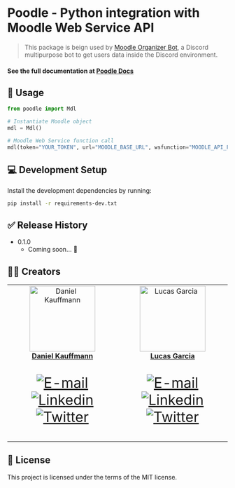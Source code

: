 # Poodle - Python integration with Moodle Web Service API

> This package is beign used by [Moodle Organizer Bot](https://github.com/lsglucas/mob), a Discord multipurpose bot to get users data inside the Discord environment.

#### See the full documentation at [Poodle Docs](https://danielkauffmann.github.io/poodle/)

## 🚀 Usage

```py
from poodle import Mdl

# Instantiate Moodle object
mdl = Mdl()

# Moodle Web Service function call
mdl(token="YOUR_TOKEN", url="MOODLE_BASE_URL", wsfunction="MOODLE_API_FUNCTION")
```

## 💻 Development Setup

Install the development dependencies by running:

```sh
pip install -r requirements-dev.txt  
```
  
## ✅ Release History

* 0.1.0
  * Coming soon... 🚧

## 👨‍💻 Creators

<table>
  <tr>
    <td align="center">
      <a href="https://github.com/danielkauffmann">
        <img src="https://avatars.githubusercontent.com/u/62577994?v=4" width="150px;" alt="Daniel Kauffmann"/>
        <br />
        <a href="https://github.com/danielkauffmann">
          <b>Daniel Kauffmann</b>
        </a>
        <br />
        <p style="font-size: 2rem">
          <a href="mailto:vkdaniel@icloud.com">
            <img src="https://img.icons8.com/emoji/32/000000/envelope-.png" alt="E-mail"/>
          </a>
          <a href="https://www.linkedin.com/in/danielkauffmann">
            <img src="https://img.icons8.com/color/32/000000/linkedin.png" alt="Linkedin"/>
          </a>
          <a href="https://twitter.com/danieldowombo">
            <img src="https://img.icons8.com/fluency/32/000000/twitter--v3.png" alt="Twitter"/>
          </a>
        </p>
      </a>
    </td>
    <td align="center">
      <a href="https://github.com/lsglucas">
        <img src="https://avatars.githubusercontent.com/u/61513630?v=4" width="150px;" alt="Lucas Garcia"/>
        <br />
        <a href="https://github.com/lsglucas">
          <b>Lucas Garcia</b>
        </a>
        <br />
        <p style="font-size: 2rem">
          <a href="mailto:lsglucas@pm.me">
            <img src="https://img.icons8.com/emoji/32/000000/envelope-.png" alt="E-mail"/>
          </a>
          <a href="https://www.linkedin.com/in/lsglucas">
            <img src="https://img.icons8.com/color/32/000000/linkedin.png" alt="Linkedin"/>
          </a>
          <a href="https://twitter.com/lsglucass">
            <img src="https://img.icons8.com/fluency/32/000000/twitter--v3.png" alt="Twitter"/>
          </a>
        </p>
      </a>
    </td>
  </tr>
</table>

## 🔖 License
This project is licensed under the terms of the MIT license.
